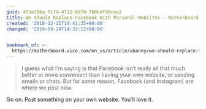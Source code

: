 ```yaml
---
guid: 4f2e396a-f174-4712-8d78-7b0bdfd0cea2
title: We Should Replace Facebook With Personal Websites - Motherboard
created: '2018-12-21T19:41:35+00:00'
changed: '2019-09-24T14:33:22+00:00'


bookmark_of: >-
  https://motherboard.vice.com/en_us/article/vbanny/we-should-replace-facebook-with-personal-websites
---
```


> I guess what I’m saying is that Facebook isn’t really all that much better or more convenient than having your own website, or sending emails or chats. But for some reason, Facebook (and Instagram) are where we post now.

Go on. Post something on your own website. You'll love it. 
